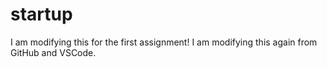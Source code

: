 # startup

I am modifying this for the first assignment!
I am modifying this again from GitHub and VSCode.
